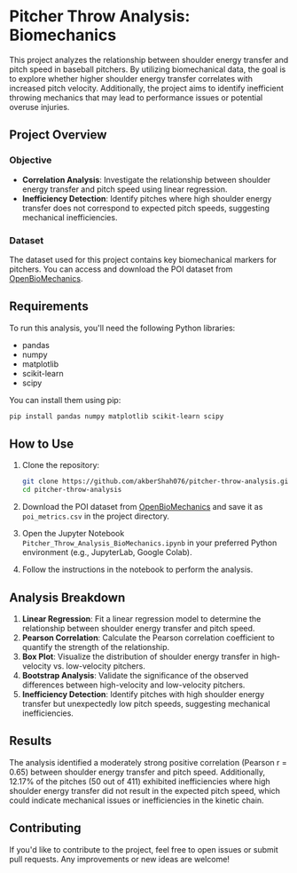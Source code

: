 # Pitcher Throw Analysis: Biomechanics

This project analyzes the relationship between shoulder energy transfer and pitch speed in baseball pitchers. By utilizing biomechanical data, the goal is to explore whether higher shoulder energy transfer correlates with increased pitch velocity. Additionally, the project aims to identify inefficient throwing mechanics that may lead to performance issues or potential overuse injuries.

## Project Overview

### Objective

- **Correlation Analysis**: Investigate the relationship between shoulder energy transfer and pitch speed using linear regression.
- **Inefficiency Detection**: Identify pitches where high shoulder energy transfer does not correspond to expected pitch speeds, suggesting mechanical inefficiencies.

### Dataset

The dataset used for this project contains key biomechanical markers for pitchers. You can access and download the POI dataset from [OpenBioMechanics](https://www.openbiomechanics.org).

## Requirements

To run this analysis, you'll need the following Python libraries:

- pandas
- numpy
- matplotlib
- scikit-learn
- scipy

You can install them using pip:

```bash
pip install pandas numpy matplotlib scikit-learn scipy
```

## How to Use

1. Clone the repository:

    ```bash
    git clone https://github.com/akberShah076/pitcher-throw-analysis.git
    cd pitcher-throw-analysis
    ```

2. Download the POI dataset from [OpenBioMechanics](https://www.openbiomechanics.org) and save it as `poi_metrics.csv` in the project directory.

3. Open the Jupyter Notebook `Pitcher_Throw_Analysis_BioMechanics.ipynb` in your preferred Python environment (e.g., JupyterLab, Google Colab).

4. Follow the instructions in the notebook to perform the analysis.

## Analysis Breakdown

1. **Linear Regression**: Fit a linear regression model to determine the relationship between shoulder energy transfer and pitch speed.
2. **Pearson Correlation**: Calculate the Pearson correlation coefficient to quantify the strength of the relationship.
3. **Box Plot**: Visualize the distribution of shoulder energy transfer in high-velocity vs. low-velocity pitchers.
4. **Bootstrap Analysis**: Validate the significance of the observed differences between high-velocity and low-velocity pitchers.
5. **Inefficiency Detection**: Identify pitches with high shoulder energy transfer but unexpectedly low pitch speeds, suggesting mechanical inefficiencies.

## Results

The analysis identified a moderately strong positive correlation (Pearson r = 0.65) between shoulder energy transfer and pitch speed. Additionally, 12.17% of the pitches (50 out of 411) exhibited inefficiencies where high shoulder energy transfer did not result in the expected pitch speed, which could indicate mechanical issues or inefficiencies in the kinetic chain.

## Contributing

If you'd like to contribute to the project, feel free to open issues or submit pull requests. Any improvements or new ideas are welcome!
